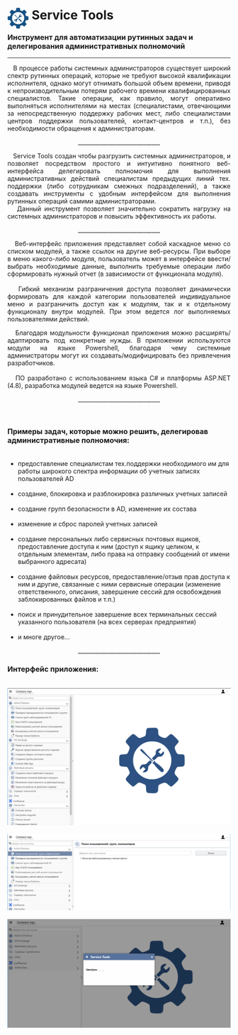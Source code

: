 <h1 align="left" vertical-align="center"><img src="./servicetools.svg" alt="Service Tools" align="left" vertical-align="center" width="48px" height="48px">&nbsp;Service Tools</h1>
<h3>Инструмент для автоматизации рутинных задач и делегирования административных полномочий</h3>
<hr>
<p  align="justify">
&nbsp;&nbsp;&nbsp;В процессе работы системных администраторов существует широкий спектр рутинных операций, которые не требуют высокой квалификации исполнителя, однако могут отнимать большой объем времени, приводя к непроизводительным потерям рабочего времени квалифицированных специалистов. Такие операции, как правило, могут оперативно выполняться исполнителями на местах (специалистами, отвечающими за непосредственную поддержку рабочих мест, либо специалистами центров поддержки пользователей, контакт-центров и т.п.), без необходимости обращения к администраторам.</p>
<p align="center">_____________________________</p>
<p  align="justify">
&nbsp;&nbsp;&nbsp;Service Tools создан чтобы разгрузить системных администраторов, и позволяет посредством простого и интуитивно понятного веб-интерфейса делегировать полномочия для выполнения административных действий специалистам предыдущих линий тех. поддержки (либо сотрудникам смежных подразделений),
а также создавать инструменты с удобным интерфейсом для выполнения рутинных операций самими администраторами.<br>
&nbsp;&nbsp;&nbsp;Данный инструмент позволяет значительно сократить нагрузку на системных администраторов и повысить эффективность их работы.<br>
</p>
<p align="center">_____________________________</p>
<p  align="justify">
&nbsp;&nbsp;&nbsp;Веб-интерфейс приложения представляет собой каскадное меню со списком модулей, а также ссылок на другие веб-ресурсы.
При выборе в меню какого-либо модуля, пользователь может в интерфейсе ввести/выбрать необходимые данные, выполнить требуемые операции либо сформировать нужный отчет (в зависимости от функционала модуля).<br><br>
&nbsp;&nbsp;&nbsp;Гибкий механизм разграничения доступа позволяет динамически формировать для каждой категории пользователей индивидуальное меню и разграничить доступ как к модулям, так и к отдельному функционалу внутри модулей.
При этом ведется лог выполняемых пользователями действий.
<p  align="justify">
&nbsp;&nbsp;&nbsp;Благодаря модульности функционал приложения можно расширять/адаптировать под конкретные нужды.
В приложении используются модули на языке Powershell, благодаря чему системные администраторы могут их создавать/модифицировать без привлечения разработчиков.<br><br>
&nbsp;&nbsp;&nbsp;ПО разработано с использованием языка C# и платформы ASP.NET (4.8), разработка модулей ведется на языке Powershell.
</p>
<p align="center">_____________________________</p>

<br><h3>Примеры задач, которые можно решить, делегировав административные полномочия:</h3>
<ul>
&nbsp;&nbsp;&nbsp;<li>предоставление специалистам тех.поддержки необходимого им для работы широкого спектра информации об учетных записях пользователей AD</li>
&nbsp;&nbsp;&nbsp;<li>создание, блокировка и разблокировка различных учетных записей</li>
&nbsp;&nbsp;&nbsp;<li>создание групп безопасности в AD, изменение их состава</li>
&nbsp;&nbsp;&nbsp;<li>изменение и сброс паролей учетных записей</li>
&nbsp;&nbsp;&nbsp;<li>создание персональных либо сервисных почтовых ящиков, предоставление доступа к ним (доступ к ящику целиком, к отдельным элементам, либо права на отправку сообщений от имени выбранного адресата)</li>
&nbsp;&nbsp;&nbsp;<li>создание файловых ресурсов, предоставление/отзыв прав доступа к ним и другие, связанные с ними сервисные операции (изменение ответственного, описания, завершение сессий для освобождения заблокированных файлов и т.п.)</li>
&nbsp;&nbsp;&nbsp;<li>поиск и принудительное завершение всех терминальных сессий указанного пользователя (на всех серверах предприятия)</li>
&nbsp;&nbsp;&nbsp;<li>и многе другое...</li>
</ul>
<p align="center">_____________________________</p>
<h3>Интерфейс приложения:</h3><br>
<img src="./sreenshot1.png" alt="Service Tools">
<br><br>
<img src="./sreenshot2.png" alt="Service Tools">
<br><br>
<img src="./sreenshot3.png" alt="Service Tools">
